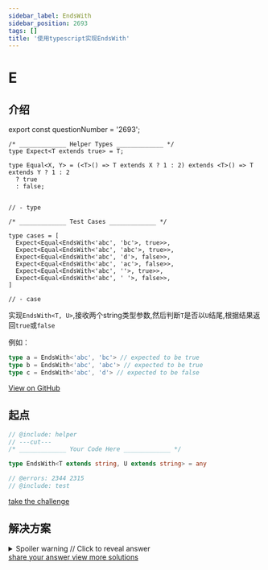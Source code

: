 ```yaml
---
sidebar_label: EndsWith
sidebar_position: 2693
tags: []
title: '使用typescript实现EndsWith'
---
```


# E

## 介绍

export const questionNumber = '2693';

```twoslash include helper
/* _____________ Helper Types _____________ */
type Expect<T extends true> = T;

type Equal<X, Y> = (<T>() => T extends X ? 1 : 2) extends <T>() => T extends Y ? 1 : 2
  ? true
  : false;


// - type
```

```twoslash include test
/* _____________ Test Cases _____________ */

type cases = [
  Expect<Equal<EndsWith<'abc', 'bc'>, true>>,
  Expect<Equal<EndsWith<'abc', 'abc'>, true>>,
  Expect<Equal<EndsWith<'abc', 'd'>, false>>,
  Expect<Equal<EndsWith<'abc', 'ac'>, false>>,
  Expect<Equal<EndsWith<'abc', ''>, true>>,
  Expect<Equal<EndsWith<'abc', ' '>, false>>,
]

// - case
```
  实现`EndsWith<T, U>`,接收两个string类型参数,然后判断`T`是否以`U`结尾,根据结果返回`true`或`false`

  例如：

  ```ts
  type a = EndsWith<'abc', 'bc'> // expected to be true
  type b = EndsWith<'abc', 'abc'> // expected to be true
  type c = EndsWith<'abc', 'd'> // expected to be false
  ```


<span className="badge-links">
  <a className="view" target="\_blank" href={`https://tsch.js.org/${questionNumber}`}>
    View on GitHub
  </a>
</span>

## 起点

```ts twoslash
// @include: helper
// ---cut---
/* _____________ Your Code Here _____________ */

type EndsWith<T extends string, U extends string> = any

// @errors: 2344 2315
// @include: test
```

<span className="badge-links">
  <a
    className="challenge"
    target="\_blank"
    href={`https://tsch.js.org/${questionNumber}/play`}
  >
    take the challenge
  </a>
</span>

## 解决方案

<details>

<summary>Spoiler warning // Click to reveal answer</summary>

```ts twoslash
// @include: helper

// @include: test
// @errors: 2344 2589
/* _____________ Answer Here _____________ */
/// ---cut---

type EndsWith<T extends string, U extends string> = T extends `${infer _}${U}` ? true : false;

```


</details>

<span className="badge-links">
  <a
    className="share"
    target="\_blank"
    href={`https://tsch.js.org/${questionNumber}/answer`}
  >
    share your answer
  </a>
  <a
    className="solution"
    target="\_blank"
    href={`https://tsch.js.org/${questionNumber}/solutions`}
  >
    view more solutions
  </a>
</span>
